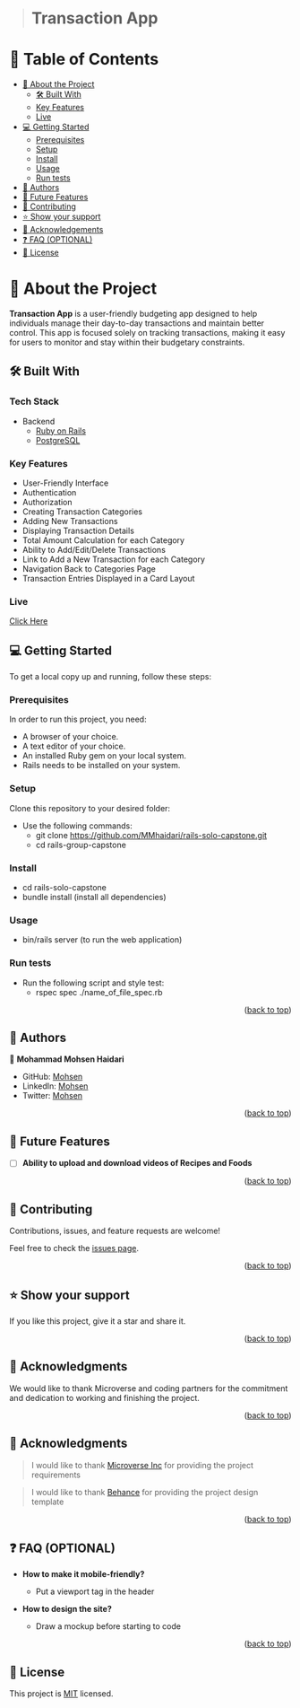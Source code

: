 <a name="readme-top"></a>

<div align="center">

</div>


> # Transaction App

# 📗 Table of Contents

- [📖 About the Project](#about-project)
  - [🛠 Built With](#built-with)
  - [Key Features](#key-features)
  - [Live](#live)
- [💻 Getting Started](#getting-started)
  - [Prerequisites](#prerequisites)
  - [Setup](#setup)
  - [Install](#install)
  - [Usage](#usage)
  - [Run tests](#run-tests)
- [👥 Authors](#authors)
- [🔭 Future Features](#future-features)
- [🤝 Contributing](#contributing)
- [⭐️ Show your support](#support)
- [🙏 Acknowledgements](#acknowledgements)
- [❓ FAQ (OPTIONAL)](#faq)
- [📝 License](#license)

# 📖 About the Project <a name="about-project"></a>

**Transaction App** is a user-friendly budgeting app designed to help individuals manage their day-to-day transactions and maintain better control. This app is focused solely on tracking transactions, making it easy for users to monitor and stay within their budgetary constraints.

## 🛠 Built With <a name="built-with"></a>

### Tech Stack <a name="tech-stack"></a>
- <summary>Backend</summary>
    <ul>
      <li><a href="https://rubyonrails.org/">Ruby on Rails</a></li>
      <li><a href="https://www.postgresql.org/">PostgreSQL</a></li>
    </ul>

### Key Features <a name="key-features"></a>

- User-Friendly Interface
- Authentication
- Authorization
- Creating Transaction Categories
- Adding New Transactions
- Displaying Transaction Details
- Total Amount Calculation for each Category
- Ability to Add/Edit/Delete Transactions
- Link to Add a New Transaction for each Category
- Navigation Back to Categories Page
- Transaction Entries Displayed in a Card Layout

<!-- LIVE DEMO -->

### Live <a name="live"></a>

<a href='https://transaction-app-m02x.onrender.com/'>Click Here</a>
<!-- GETTING STARTED -->

## 💻 Getting Started <a name="getting-started"></a>

To get a local copy up and running, follow these steps:

### Prerequisites

In order to run this project, you need:
  - A browser of your choice.
  - A text editor of your choice.
  - An installed Ruby gem on your local system.
  - Rails needs to be installed on your system.

### Setup

Clone this repository to your desired folder:

- Use the following commands:
  - git clone https://github.com/MMhaidari/rails-solo-capstone.git
  - cd rails-group-capstone

### Install
  - cd rails-solo-capstone
  - bundle install (install all dependencies)

### Usage

- bin/rails server (to run the web application)

### Run tests
- Run the following script and style test:
  - rspec spec ./name_of_file_spec.rb

<p align="right">(<a href="#readme-top">back to top</a>)</p>


## 👥 Authors <a name="authors"></a>

👤 **Mohammad Mohsen Haidari**

- GitHub: [Mohsen](https://github.com/MMhaidari)
- LinkedIn: [Mohsen](https://www.linkedin.com/in/mohammad-mohsen-haidari/)
- Twitter: [Mohsen](https://twitter.com/MMhaidari12)

<p align="right">(<a href="#readme-top">back to top</a>)</p>


## 🔭 Future Features <a name="future-features"></a>

- [ ] **Ability to upload and download videos of Recipes and Foods**

<p align="right">(<a href="#readme-top">back to top</a>)</p>

## 🤝 Contributing <a name="contributing"></a>

Contributions, issues, and feature requests are welcome!

Feel free to check the [issues page](https://github.com/MMhaidari/rails-solo-capstone/issues).

<p align="right">(<a href="#readme-top">back to top</a>)</p>

## ⭐️ Show your support <a name="support"></a>

If you like this project, give it a star and share it.

<p align="right">(<a href="#readme-top">back to top</a>)</p>


## 🙏 Acknowledgments <a name="acknowledgements"></a>

We would like to thank Microverse and coding partners for the commitment and dedication to working and finishing the project.

<p align="right">(<a href="#readme-top">back to top</a>)</p>

## 🙏 Acknowledgments <a name="acknowledgements"></a>

> I would like to thank [Microverse Inc](https://www.github.com/microverseinc) for providing the project requirements

> I would like to thank [Behance](https://www.behance.net/gallery/19759151/Snapscan-iOs-design-and-branding?tracking_source=) for providing the project design template

<p align="right">(<a href="#readme-top">back to top</a>)</p>

## ❓ FAQ (OPTIONAL) <a name="faq"></a>

- **How to make it mobile-friendly?**

  - Put a viewport tag in the header

- **How to design the site?**

  - Draw a mockup before starting to code

<p align="right">(<a href="#readme-top">back to top</a>)</p>


## 📝 License <a name="license"></a>

This project is [MIT](./LICENSE) licensed.
